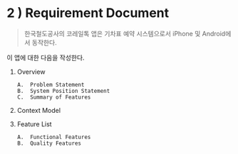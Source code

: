 # 2 ) Requirement Document


> 한국철도공사의 코레일톡 앱은 기차표 예약 시스템으로서 iPhone 및 Android에서 동작한다.

이 앱에 대한 다음을 작성한다.
1.	Overview
    ```
    A.	Problem Statement
    B.	System Position Statement
    C.	Summary of Features
    ```

2.	Context Model

3.	Feature List
    ```
    A.	Functional Features
    B.	Quality Features
    ```

